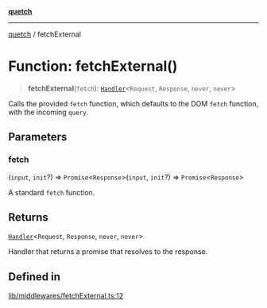 [**quetch**](../README.md)

***

[quetch](../README.md) / fetchExternal

# Function: fetchExternal()

> **fetchExternal**(`fetch`): [`Handler`](../type-aliases/Handler.md)\<`Request`, `Response`, `never`, `never`\>

Calls the provided `fetch` function, which defaults to the DOM `fetch` function, with the incoming `query`.

## Parameters

### fetch

(`input`, `init`?) => `Promise`\<`Response`\>(`input`, `init`?) => `Promise`\<`Response`\>

A standard `fetch` function.

## Returns

[`Handler`](../type-aliases/Handler.md)\<`Request`, `Response`, `never`, `never`\>

Handler that returns a promise that resolves to the response.

## Defined in

[lib/middlewares/fetchExternal.ts:12](https://github.com/nevoland/quetch/blob/d3c3874b3b683738adb5be9e083a7d95e2758c83/lib/middlewares/fetchExternal.ts#L12)
